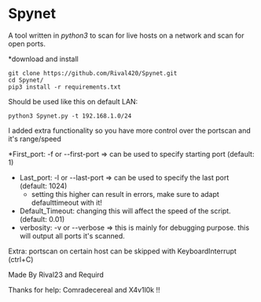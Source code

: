 # Spynet
A tool written in *python3* to scan for live hosts on a network and scan for open ports.

*download and install
```
git clone https://github.com/Rival420/Spynet.git
cd Spynet/
pip3 install -r requirements.txt
```

Should be used like this on default LAN:

`python3 Spynet.py -t 192.168.1.0/24`

I added extra functionality so you have more control over the portscan and it's range/speed

*First_port: -f or --first-port => can be used to specify starting port (default: 1)
* Last_port: -l or --last-port => can be used to specify the last port (default: 1024)
  * setting this higher can result in errors, make sure to adapt defaulttimeout with it!
* Default_Timeout: changing this will affect the speed of the script. (default: 0.01)
* verbosity: -v or --verbose => this is mainly for debugging purpose. this will output all ports it's scanned.

Extra: portscan on certain host can be skipped with KeyboardInterrupt (ctrl+C)


Made By Rival23 and Requird

Thanks for help: Comradecereal and X4v1l0k !!
